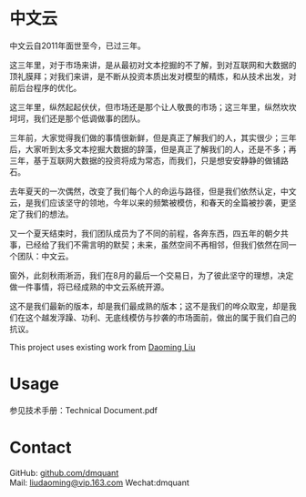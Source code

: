 中文云
==================

中文云自2011年面世至今，已过三年。

这三年里，对于市场来讲，是从最初对文本挖掘的不了解，到对互联网和大数据的顶礼膜拜；对我们来讲，是不断从投资本质出发对模型的精炼，和从技术出发，对前后台程序的优化。

这三年里，纵然起起伏伏，但市场还是那个让人敬畏的市场；这三年里，纵然坎坎坷坷，我们还是那个低调做事的团队。

三年前，大家觉得我们做的事情很新鲜，但是真正了解我们的人，其实很少；三年后，大家听到太多文本挖掘大数据的辞藻，但是真正了解我们的人，还是不多；再三年，基于互联网大数据的投资将成为常态，而我们，只是想安安静静的做铺路石。

去年夏天的一次偶然，改变了我们每个人的命运与路径，但是我们依然认定，中文云，是我们应该坚守的领地，今年以来的频繁被模仿，和春天的全篇被抄袭，更坚定了我们的想法。

又一个夏天结束时，我们团队成员为了不同的前程，各奔东西，四五年的朝夕共事，已经给了我们不需言明的默契；未来，虽然空间不再相邻，但我们依然在同一个团队：中文云。

窗外，此刻秋雨淅沥，我们在8月的最后一个交易日，为了彼此坚守的理想，决定做一件事情，将已经成熟的中文云系统开源。

这不是我们最新的版本，却是我们最成熟的版本；这不是我们的哗众取宠，却是我们在这个越发浮躁、功利、无底线模仿与抄袭的市场面前，做出的属于我们自己的抗议。

This project uses existing work from [Daoming Liu][l1]

Usage
==================
参见技术手册：Technical Document.pdf

Contact
==================
GitHub: [github.com/dmquant][github]   
Mail: <liudaoming@vip.163.com>
Wechat:dmquant

[bootstrap]: http://twitter.github.com/bootstrap/
[github]: https://github.com/dmquant
[l1]: http://www.chinesecloud.net
[exp]: http://expressjs.com/guide.html
[jade]: http://jade-lang.com/